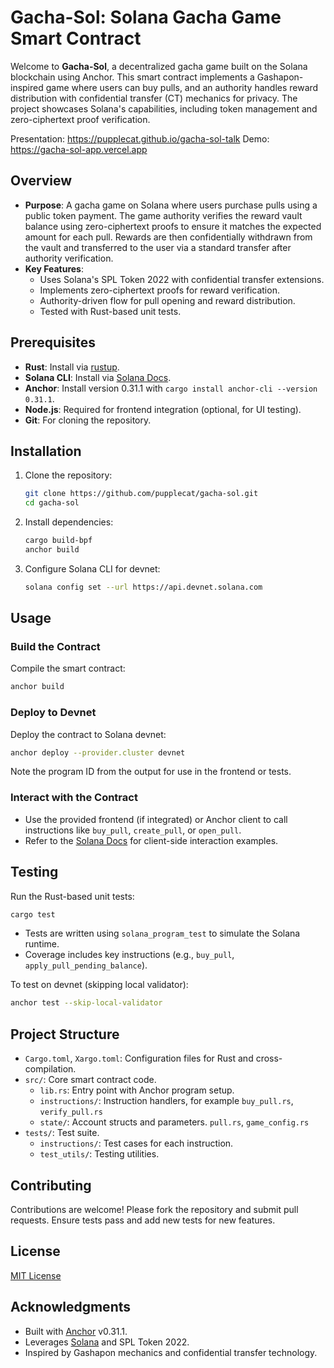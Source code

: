 # Gacha-Sol: Solana Gacha Game Smart Contract

Welcome to **Gacha-Sol**, a decentralized gacha game built on the Solana blockchain using Anchor. This smart contract implements a Gashapon-inspired game where users can buy pulls, and an authority handles reward distribution with confidential transfer (CT) mechanics for privacy. The project showcases Solana's capabilities, including token management and zero-ciphertext proof verification.

Presentation: https://pupplecat.github.io/gacha-sol-talk
Demo: https://gacha-sol-app.vercel.app

## Overview

- **Purpose**: A gacha game on Solana where users purchase pulls using a public token payment. The game authority verifies the reward vault balance using zero-ciphertext proofs to ensure it matches the expected amount for each pull. Rewards are then confidentially withdrawn from the vault and transferred to the user via a standard transfer after authority verification.
- **Key Features**:
  - Uses Solana's SPL Token 2022 with confidential transfer extensions.
  - Implements zero-ciphertext proofs for reward verification.
  - Authority-driven flow for pull opening and reward distribution.
  - Tested with Rust-based unit tests.

## Prerequisites

- **Rust**: Install via [rustup](https://rustup.rs/).
- **Solana CLI**: Install via [Solana Docs](https://docs.solana.com/cli/install-solana-cli-tools).
- **Anchor**: Install version 0.31.1 with `cargo install anchor-cli --version 0.31.1`.
- **Node.js**: Required for frontend integration (optional, for UI testing).
- **Git**: For cloning the repository.

## Installation

1. Clone the repository:

   ```bash
   git clone https://github.com/pupplecat/gacha-sol.git
   cd gacha-sol
   ```

2. Install dependencies:

   ```bash
   cargo build-bpf
   anchor build
   ```

3. Configure Solana CLI for devnet:

   ```bash
   solana config set --url https://api.devnet.solana.com
   ```

## Usage

### Build the Contract

Compile the smart contract:

```bash
anchor build
```

### Deploy to Devnet

Deploy the contract to Solana devnet:

```bash
anchor deploy --provider.cluster devnet
```

Note the program ID from the output for use in the frontend or tests.

### Interact with the Contract

- Use the provided frontend (if integrated) or Anchor client to call instructions like `buy_pull`, `create_pull`, or `open_pull`.
- Refer to the [Solana Docs](https://docs.solana.com/) for client-side interaction examples.

## Testing

Run the Rust-based unit tests:

```bash
cargo test
```

- Tests are written using `solana_program_test` to simulate the Solana runtime.
- Coverage includes key instructions (e.g., `buy_pull`, `apply_pull_pending_balance`).

To test on devnet (skipping local validator):

```bash
anchor test --skip-local-validator
```

## Project Structure

- `Cargo.toml`, `Xargo.toml`: Configuration files for Rust and cross-compilation.
- `src/`: Core smart contract code.
  - `lib.rs`: Entry point with Anchor program setup.
  - `instructions/`: Instruction handlers, for example `buy_pull.rs`, `verify_pull.rs`
  - `state/`: Account structs and parameters. `pull.rs`, `game_config.rs`
- `tests/`: Test suite.
  - `instructions/`: Test cases for each instruction.
  - `test_utils/`: Testing utilities.

## Contributing

Contributions are welcome! Please fork the repository and submit pull requests. Ensure tests pass and add new tests for new features.

## License

[MIT License](LICENSE)

## Acknowledgments

- Built with [Anchor](https://www.anchor-lang.com/) v0.31.1.
- Leverages [Solana](https://solana.com/) and SPL Token 2022.
- Inspired by Gashapon mechanics and confidential transfer technology.
